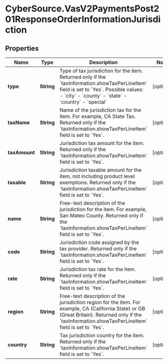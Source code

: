 # CyberSource.VasV2PaymentsPost201ResponseOrderInformationJurisdiction

## Properties
Name | Type | Description | Notes
------------ | ------------- | ------------- | -------------
**type** | **String** | Type of tax jurisdiction for the item. Returned only if the &#x60;taxInformation.showTaxPerLineItem&#x60; field is set to &#x60;Yes&#x60;.  Possible values: - &#x60;city&#x60; - &#x60;county&#x60; - &#x60;state&#x60; - &#x60;country&#x60; - &#x60;special&#x60;  | [optional] 
**taxName** | **String** | Name of the jurisdiction tax for the item. For example, CA State Tax. Returned only if the &#x60;taxInformation.showTaxPerLineItem&#x60; field is set to &#x60;Yes&#x60;.  | [optional] 
**taxAmount** | **String** | Jurisdiction tax amount for the item. Returned only if the &#x60;taxInformation.showTaxPerLineItem&#x60; field is set to &#x60;Yes&#x60;.  | [optional] 
**taxable** | **String** | Jurisdiction taxable amount for the item, not including product level exemptions. Returned only if the &#x60;taxInformation.showTaxPerLineItem&#x60; field is set to &#x60;Yes&#x60;.  | [optional] 
**name** | **String** | Free-text description of the jurisdiction for the item. For example, San Mateo County. Returned only if the &#x60;taxInformation.showTaxPerLineItem&#x60; field is set to &#x60;Yes&#x60;.  | [optional] 
**code** | **String** | Jurisdiction code assigned by the tax provider. Returned only if the &#x60;taxInformation.showTaxPerLineItem&#x60; field is set to &#x60;Yes&#x60;.  | [optional] 
**rate** | **String** | Jurisdiction tax rate for the item. Returned only if the &#x60;taxInformation.showTaxPerLineItem&#x60; field is set to &#x60;Yes&#x60;.  | [optional] 
**region** | **String** | Free-text description of the jurisdiction region for the item. For example, CA (California State) or GB (Great Britain). Returned only if the &#x60;taxInformation.showTaxPerLineItem&#x60; field is set to &#x60;Yes&#x60;.  | [optional] 
**country** | **String** | Tax jurisdiction country for the item. Returned only if the &#x60;taxInformation.showTaxPerLineItem&#x60; field is set to &#x60;Yes&#x60;.  | [optional] 


